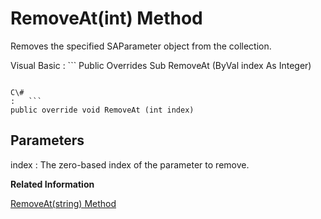 <!-- loio3c1d29ed6c5f1014a31ba2c73bebf598 -->

# RemoveAt\(int\) Method

Removes the specified SAParameter object from the collection.



Visual Basic
:   ```
Public Overrides Sub RemoveAt (ByVal index As Integer)
```

C\#
:   ```
public override void RemoveAt (int index)
```



## Parameters

index
:   The zero-based index of the parameter to remove.

**Related Information**  


[RemoveAt\(string\) Method](removeat-string-method-3c1d31c.md "Removes the specified SAParameter object from the collection.")

